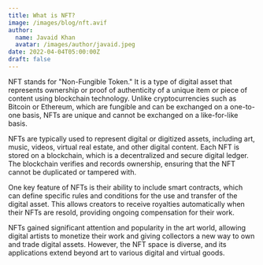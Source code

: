 ```yaml
---
title: What is NFT?
image: /images/blog/nft.avif
author:
  name: Javaid Khan
  avatar: /images/author/javaid.jpeg
date: 2022-04-04T05:00:00Z
draft: false
---
```


NFT stands for "Non-Fungible Token." It is a type of digital asset that represents ownership or proof of authenticity of a unique item or piece of content using blockchain technology. Unlike cryptocurrencies such as Bitcoin or Ethereum, which are fungible and can be exchanged on a one-to-one basis, NFTs are unique and cannot be exchanged on a like-for-like basis.

NFTs are typically used to represent digital or digitized assets, including art, music, videos, virtual real estate, and other digital content. Each NFT is stored on a blockchain, which is a decentralized and secure digital ledger. The blockchain verifies and records ownership, ensuring that the NFT cannot be duplicated or tampered with.

One key feature of NFTs is their ability to include smart contracts, which can define specific rules and conditions for the use and transfer of the digital asset. This allows creators to receive royalties automatically when their NFTs are resold, providing ongoing compensation for their work.

NFTs gained significant attention and popularity in the art world, allowing digital artists to monetize their work and giving collectors a new way to own and trade digital assets. However, the NFT space is diverse, and its applications extend beyond art to various digital and virtual goods.